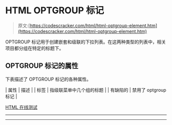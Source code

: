 # HTML OPTGROUP 标记

> 原文:[https://codescracker.com/html/html-optgroup-element.htm](https://codescracker.com/html/html-optgroup-element.htm)

OPTGROUP 标记用于创建嵌套和级联的下拉列表。在这两种类型的列表中，相关项目都分组在特定的标题下。

## OPTGROUP 标记的属性

下表描述了 OPTGROUP 标记的各种属性。

| 属性 | 描述 |
| 标签 | 指级联菜单中几个组的标题 |
| 有缺陷的 | 禁用了 optgroup 标记 |

[HTML 在线测试](/exam/showtest.php?subid=4)

* * *

* * *